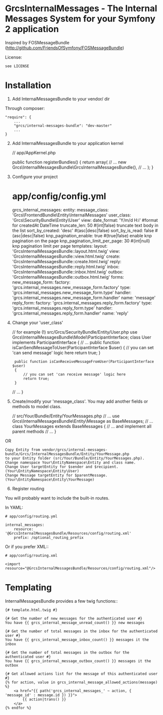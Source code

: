 GrcsInternalMessages - The Internal Messages System for your Symfony 2 application
==================================================================================

Inspired by FOSMessageBundle (http://github.com/FriendsOfSymfony/FOSMessageBundle)

License:

    see LICENSE


Installation
============

1) Add InternalMessagesBundle to your vendor/ dir

Through composer:

    "require": {
        ...
        "grcs/internal-messages-bundle": "dev-master"
        ...
    }

2) Add InternalMessagesBundle to your application kernel

    // app/AppKernel.php

    public function registerBundles()
    {
        return array(
            // ...
            new Grcs\InternalMessagesBundle\GrcsInternalMessagesBundle(),
            // ...
        );
    }

3) Configure your project

    # app/config/config.yml

    grcs_internal_messages:
        entity:
            message_class:     'Grcs\FrontendBundle\Entity\InternalMessages'
            user_class:        'Grcs\SecurityBundle\Entity\User'
        view:
            date_format:     'Y/m/d H:i'           #format for createdAt DateTime
            truncate_len:    50                    #(int|false) truncate text body in the list
            sort_by_created: 'desc'                #(asc|desc|false)
            sort_by_is_read: false                 #(asc|desc|false)
            knp_pagination_enable: true            #(true|false) enable knp pagination on the page
            knp_pagination_limit_per_page: 30      #(int|null) knp pagination limit per page
            templates:
                layout: 'GrcsInternalMessagesBundle::layout.html.twig'
                view:   'GrcsInternalMessagesBundle::view.html.twig'
                create: 'GrcsInternalMessagesBundle::create.html.twig'
                reply:  'GrcsInternalMessagesBundle::reply.html.twig'
                inbox:  'GrcsInternalMessagesBundle::inbox.html.twig'
                outbox: 'GrcsInternalMessagesBundle::outbox.html.twig'
            forms:
                new_message_form:
                    factory:    'grcs.internal_messages.new_message_form.factory'
                    type:       'grcs.internal_messages.new_message_form.type'
                    handler:    'grcs.internal_messages.new_message_form.handler'
                    name:       'message'
                reply_form:
                    factory:    'grcs.internal_messages.reply_form.factory'
                    type:       'grcs.internal_messages.reply_form.type'
                    handler:    'grcs.internal_messages.reply_form.handler'
                    name:       'reply'


4) Change your 'user_class'

    // for example (!) src/Grcs/SecurityBundle/Entity/User.php
    use Grcs\InternalMessagesBundle\Model\ParticipantInterface;
    class User implements ParticipantInterface
    {
    // ...
        public function isCanSendMessageToUser(ParticipantInterface $user)
        {
            // you can set 'can send message' logic here
            return true;
        }

        public function isCanReceiveMessageFromUser(ParticipantInterface $user)
        {
            // you can set 'can receive message' logic here
            return true;
        }
    // ...
    }

5) Create/modify your 'message_class'. You may add another fields or methods to model class.

    // src/Your/Bundle/Entity/YourMessages.php
    // ...
    use Grcs\InternalMessagesBundle\Entity\Message as BaseMessages;
    // ...
    class YourMessages extends BaseMessages {
        // ...
        and implement all parent methods
        // ...
    }

OR

    Copy Entity from vendor/grcs/internal-messages-bundle/Grcs/InternalMessagesBundle/Entity/YourMessage.php
    to your Entity folder (src/Your/Bundle/Entity/YourMessages.php).
    Change namespace Your\EntityNamespace\Entity and class name.
    Change User targetEntity for $sender and $recipient. (Your\EntityNamespace\Entity\User)
    Change Message targetEntity for $parentMessage. (Your\EntityNamespace\Entity\YourMessage)

6) Register routing

You will probably want to include the built-in routes.

In YAML:

    # app/config/routing.yml

    internal_messages:
        resource: '@GrcsInternalMessagesBundle/Resources/config/routing.xml'
        prefix: /optional_routing_prefix

Or if you prefer XML::

    # app/config/routing.xml

    <import resource="@GrcsInternalMessagesBundle/Resources/config/routing.xml"/>


Templating
==========

InternalMessagesBundle provides a few twig functions::

    {# template.html.twig #}

    {# Get the number of new messages for the authenticated user #}
    You have {{ grcs_internal_message_unread_count() }} new messages

    {# Get the number of total messages in the inbox for the authenticated user #}
    You have {{ grcs_internal_message_inbox_count() }} messages it the inbox

    {# Get the number of total messages in the outbox for the authenticated user #}
    You have {{ grcs_internal_message_outbox_count() }} messages it the outbox

    {# Get allowed actions list for the message of this authenticated user #}
    {% for action, value in grcs_internal_message_allowed_actions(message) %}
        <a href="{{ path('grcs_internal_messages_' ~ action, { 'message_id' : message.id }) }}">
            {{ action|trans() }}
        </a>
    {% endfor %}

